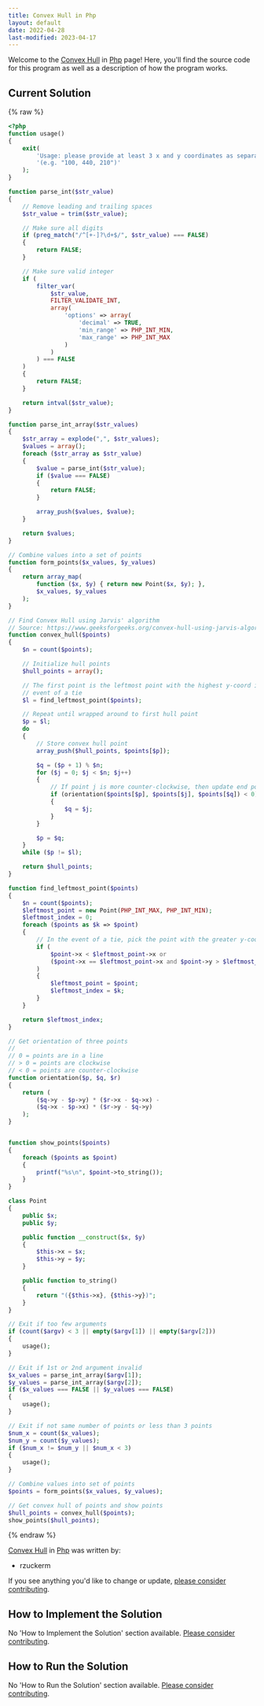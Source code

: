 ```yaml
---
title: Convex Hull in Php
layout: default
date: 2022-04-28
last-modified: 2023-04-17
---
```


Welcome to the [Convex Hull](https://sampleprograms.io/projects/convex-hull) in [Php](https://sampleprograms.io/languages/php) page! Here, you'll find the source code for this program as well as a description of how the program works.

## Current Solution

{% raw %}

```php
<?php
function usage()
{
    exit(
        'Usage: please provide at least 3 x and y coordinates as separate lists ' .
        '(e.g. "100, 440, 210")'
    );
}

function parse_int($str_value)
{
    // Remove leading and trailing spaces
    $str_value = trim($str_value);

    // Make sure all digits
    if (preg_match("/^[+-]?\d+$/", $str_value) === FALSE)
    {
        return FALSE;
    }

    // Make sure valid integer
    if (
        filter_var(
            $str_value,
            FILTER_VALIDATE_INT,
            array(
                'options' => array(
                    'decimal' => TRUE,
                    'min_range' => PHP_INT_MIN,
                    'max_range' => PHP_INT_MAX
                )
            )
        ) === FALSE
    )
    {
        return FALSE;
    }

    return intval($str_value);
}

function parse_int_array($str_values)
{
    $str_array = explode(",", $str_values);
    $values = array();
    foreach ($str_array as $str_value)
    {
        $value = parse_int($str_value);
        if ($value === FALSE)
        {
            return FALSE;
        }

        array_push($values, $value);
    }

    return $values;
}

// Combine values into a set of points
function form_points($x_values, $y_values)
{
    return array_map(
        function ($x, $y) { return new Point($x, $y); },
        $x_values, $y_values
    );
}

// Find Convex Hull using Jarvis' algorithm
// Source: https://www.geeksforgeeks.org/convex-hull-using-jarvis-algorithm-or-wrapping/
function convex_hull($points)
{
    $n = count($points);

    // Initialize hull points
    $hull_points = array();

    // The first point is the leftmost point with the highest y-coord in the
    // event of a tie
    $l = find_leftmost_point($points);

    // Repeat until wrapped around to first hull point
    $p = $l;
    do
    {
        // Store convex hull point
        array_push($hull_points, $points[$p]);

        $q = ($p + 1) % $n;
        for ($j = 0; $j < $n; $j++)
        {
            // If point j is more counter-clockwise, then update end point (q)
            if (orientation($points[$p], $points[$j], $points[$q]) < 0)
            {
                $q = $j;
            }
        }

        $p = $q;
    }
    while ($p != $l);

    return $hull_points;
}

function find_leftmost_point($points)
{
    $n = count($points);
    $leftmost_point = new Point(PHP_INT_MAX, PHP_INT_MIN);
    $leftmost_index = 0;
    foreach ($points as $k => $point)
    {
        // In the event of a tie, pick the point with the greater y-coord
        if (
            $point->x < $leftmost_point->x or 
            ($point->x == $leftmost_point->x and $point->y > $leftmost_point->y)
        )
        {
            $leftmost_point = $point;
            $leftmost_index = $k;
        }
    }

    return $leftmost_index;
}

// Get orientation of three points
//
// 0 = points are in a line
// > 0 = points are clockwise
// < 0 = points are counter-clockwise
function orientation($p, $q, $r)
{
    return (
        ($q->y - $p->y) * ($r->x - $q->x) -
        ($q->x - $p->x) * ($r->y - $q->y)
    );
}


function show_points($points)
{
    foreach ($points as $point)
    {
        printf("%s\n", $point->to_string());
    }
}

class Point
{
    public $x;
    public $y;

    public function __construct($x, $y)
    {
        $this->x = $x;
        $this->y = $y;
    }

    public function to_string()
    {
        return "({$this->x}, {$this->y})";
    }
}

// Exit if too few arguments
if (count($argv) < 3 || empty($argv[1]) || empty($argv[2]))
{
    usage();
}

// Exit if 1st or 2nd argument invalid
$x_values = parse_int_array($argv[1]);
$y_values = parse_int_array($argv[2]);
if ($x_values === FALSE || $y_values === FALSE)
{
    usage();
}

// Exit if not same number of points or less than 3 points
$num_x = count($x_values);
$num_y = count($y_values);
if ($num_x != $num_y || $num_x < 3)
{
    usage();
}

// Combine values into set of points
$points = form_points($x_values, $y_values);

// Get convex hull of points and show points
$hull_points = convex_hull($points);
show_points($hull_points);
```

{% endraw %}

[Convex Hull](https://sampleprograms.io/projects/convex-hull) in [Php](https://sampleprograms.io/languages/php) was written by:

- rzuckerm

If you see anything you'd like to change or update, [please consider contributing](https://github.com/TheRenegadeCoder/sample-programs).

## How to Implement the Solution

No 'How to Implement the Solution' section available. [Please consider contributing](https://github.com/TheRenegadeCoder/sample-programs-website).

## How to Run the Solution

No 'How to Run the Solution' section available. [Please consider contributing](https://github.com/TheRenegadeCoder/sample-programs-website).